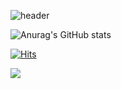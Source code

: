 <!--
**BaeHyeonA/BaeHyeonA** is a ✨ _special_ ✨ repository because its `README.md` (this file) appears on your GitHub profile.

Here are some ideas to get you started:

- 🔭 I’m currently working on ...
- 🌱 I’m currently learning ...
- 👯 I’m looking to collaborate on ...
- 🤔 I’m looking for help with ...
- 💬 Ask me about ...
- 📫 How to reach me: ...
- 😄 Pronouns: ...
- ⚡ Fun fact: ...
-->
![header](https://capsule-render.vercel.app/api?type=waving&color=F3E2A9&height=230&section=header&text=HyeonA%20Bae&fontSize=60&fontColor=FFFFFF)




![Anurag's GitHub stats](https://github-readme-stats.vercel.app/api?username=BaeHyeonA&show_icons=true&theme=gruvbox_light)




[![Hits](https://hits.seeyoufarm.com/api/count/incr/badge.svg?url=https%3A%2F%2Fgithub.com%2FBaeHyeonA&count_bg=%23FFE4B4&title_bg=%23888888&icon=github.svg&icon_color=%23E7E7E7&title=hits&edge_flat=false)](https://hits.seeyoufarm.com)



<a href="https://www.instagram.com/bya0418/?next=%2F" target="_blank"><img src="https://img.shields.io/badge/bya0418-FFFFFF?style=flat-square&logo=Instagram&logoColor=FE2EF7"/></a>

